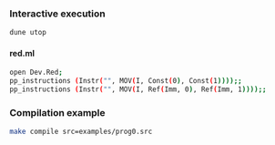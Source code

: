 ### Interactive execution
```bash
dune utop
```

#### red.ml
```bash
open Dev.Red;
pp_instructions (Instr("", MOV(I, Const(0), Const(1))));;
pp_instructions (Instr("", MOV(I, Ref(Imm, 0), Ref(Imm, 1))));;
```

### Compilation example
```bash
make compile src=examples/prog0.src
```